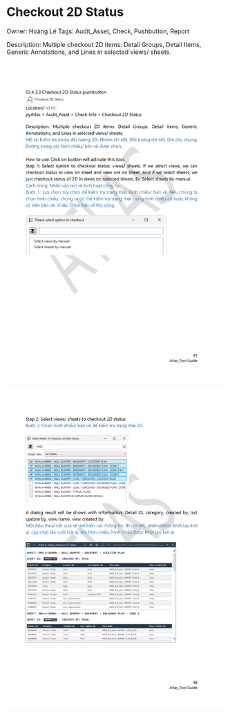 # Checkout 2D Status

Owner: Hoàng Lê
Tags: Audit_Asset, Check, Pushbutton, Report

Description: Multiple checkout 2D items: Detail Groups, Detail Items, Generic Annotations, and Lines in selected views/ sheets.

![Screenshot 2023-11-22 174002.png](Checkout%202D%20Status%2065fd65b0571b42c59e2e2d09fd683c74/Screenshot_2023-11-22_174002.png)

![Screenshot 2023-11-22 174024.png](Checkout%202D%20Status%2065fd65b0571b42c59e2e2d09fd683c74/Screenshot_2023-11-22_174024.png)